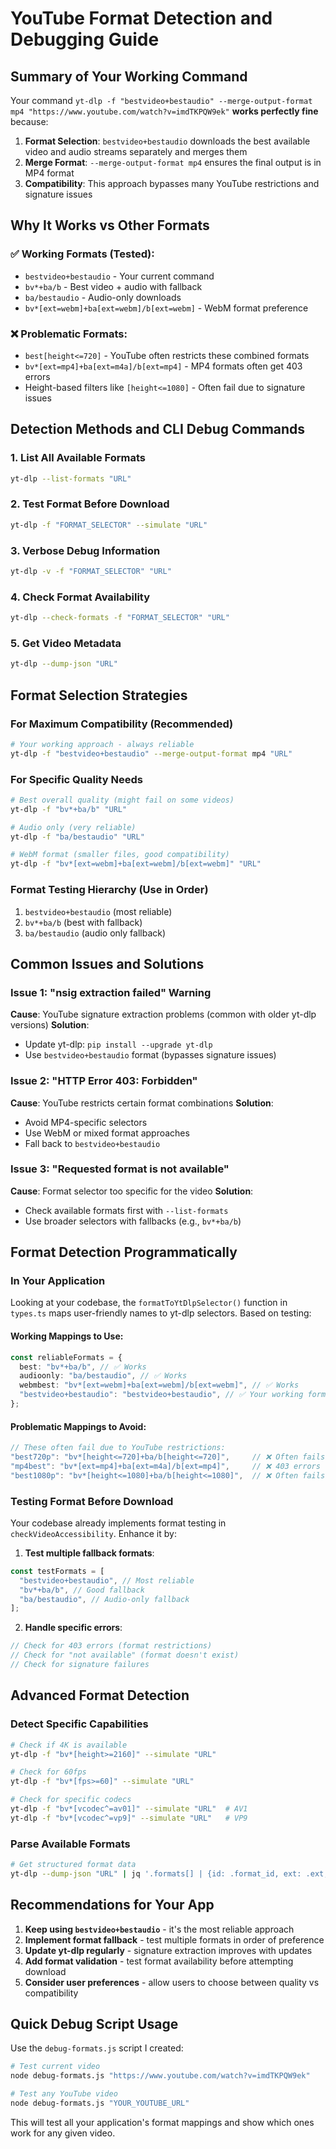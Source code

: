 # YouTube Format Detection and Debugging Guide

## Summary of Your Working Command

Your command `yt-dlp -f "bestvideo+bestaudio" --merge-output-format mp4 "https://www.youtube.com/watch?v=imdTKPQW9ek"` **works perfectly fine** because:

1. **Format Selection**: `bestvideo+bestaudio` downloads the best available video and audio streams separately and merges them
2. **Merge Format**: `--merge-output-format mp4` ensures the final output is in MP4 format
3. **Compatibility**: This approach bypasses many YouTube restrictions and signature issues

## Why It Works vs Other Formats

### ✅ Working Formats (Tested):

- `bestvideo+bestaudio` - Your current command
- `bv*+ba/b` - Best video + audio with fallback
- `ba/bestaudio` - Audio-only downloads
- `bv*[ext=webm]+ba[ext=webm]/b[ext=webm]` - WebM format preference

### ❌ Problematic Formats:

- `best[height<=720]` - YouTube often restricts these combined formats
- `bv*[ext=mp4]+ba[ext=m4a]/b[ext=mp4]` - MP4 formats often get 403 errors
- Height-based filters like `[height<=1080]` - Often fail due to signature issues

## Detection Methods and CLI Debug Commands

### 1. List All Available Formats

```bash
yt-dlp --list-formats "URL"
```

### 2. Test Format Before Download

```bash
yt-dlp -f "FORMAT_SELECTOR" --simulate "URL"
```

### 3. Verbose Debug Information

```bash
yt-dlp -v -f "FORMAT_SELECTOR" "URL"
```

### 4. Check Format Availability

```bash
yt-dlp --check-formats -f "FORMAT_SELECTOR" "URL"
```

### 5. Get Video Metadata

```bash
yt-dlp --dump-json "URL"
```

## Format Selection Strategies

### For Maximum Compatibility (Recommended)

```bash
# Your working approach - always reliable
yt-dlp -f "bestvideo+bestaudio" --merge-output-format mp4 "URL"
```

### For Specific Quality Needs

```bash
# Best overall quality (might fail on some videos)
yt-dlp -f "bv*+ba/b" "URL"

# Audio only (very reliable)
yt-dlp -f "ba/bestaudio" "URL"

# WebM format (smaller files, good compatibility)
yt-dlp -f "bv*[ext=webm]+ba[ext=webm]/b[ext=webm]" "URL"
```

### Format Testing Hierarchy (Use in Order)

1. `bestvideo+bestaudio` (most reliable)
2. `bv*+ba/b` (best with fallback)
3. `ba/bestaudio` (audio only fallback)

## Common Issues and Solutions

### Issue 1: "nsig extraction failed" Warning

**Cause**: YouTube signature extraction problems (common with older yt-dlp versions)
**Solution**:

- Update yt-dlp: `pip install --upgrade yt-dlp`
- Use `bestvideo+bestaudio` format (bypasses signature issues)

### Issue 2: "HTTP Error 403: Forbidden"

**Cause**: YouTube restricts certain format combinations
**Solution**:

- Avoid MP4-specific selectors
- Use WebM or mixed format approaches
- Fall back to `bestvideo+bestaudio`

### Issue 3: "Requested format is not available"

**Cause**: Format selector too specific for the video
**Solution**:

- Check available formats first with `--list-formats`
- Use broader selectors with fallbacks (e.g., `bv*+ba/b`)

## Format Detection Programmatically

### In Your Application

Looking at your codebase, the `formatToYtDlpSelector()` function in `types.ts` maps user-friendly names to yt-dlp selectors. Based on testing:

#### Working Mappings to Use:

```typescript
const reliableFormats = {
  best: "bv*+ba/b", // ✅ Works
  audioonly: "ba/bestaudio", // ✅ Works
  webmbest: "bv*[ext=webm]+ba[ext=webm]/b[ext=webm]", // ✅ Works
  "bestvideo+bestaudio": "bestvideo+bestaudio", // ✅ Your working format
};
```

#### Problematic Mappings to Avoid:

```typescript
// These often fail due to YouTube restrictions:
"best720p": "bv*[height<=720]+ba/b[height<=720]",     // ❌ Often fails
"mp4best": "bv*[ext=mp4]+ba[ext=m4a]/b[ext=mp4]",     // ❌ 403 errors
"best1080p": "bv*[height<=1080]+ba/b[height<=1080]",  // ❌ Often fails
```

### Testing Format Before Download

Your codebase already implements format testing in `checkVideoAccessibility`. Enhance it by:

1. **Test multiple fallback formats**:

```typescript
const testFormats = [
  "bestvideo+bestaudio", // Most reliable
  "bv*+ba/b", // Good fallback
  "ba/bestaudio", // Audio-only fallback
];
```

2. **Handle specific errors**:

```typescript
// Check for 403 errors (format restrictions)
// Check for "not available" (format doesn't exist)
// Check for signature failures
```

## Advanced Format Detection

### Detect Specific Capabilities

```bash
# Check if 4K is available
yt-dlp -f "bv*[height>=2160]" --simulate "URL"

# Check for 60fps
yt-dlp -f "bv*[fps>=60]" --simulate "URL"

# Check for specific codecs
yt-dlp -f "bv*[vcodec^=av01]" --simulate "URL"  # AV1
yt-dlp -f "bv*[vcodec^=vp9]" --simulate "URL"   # VP9
```

### Parse Available Formats

```bash
# Get structured format data
yt-dlp --dump-json "URL" | jq '.formats[] | {id: .format_id, ext: .ext, quality: .quality, height: .height, fps: .fps, vcodec: .vcodec, acodec: .acodec}'
```

## Recommendations for Your App

1. **Keep using `bestvideo+bestaudio`** - it's the most reliable approach
2. **Implement format fallback** - test multiple formats in order of preference
3. **Update yt-dlp regularly** - signature extraction improves with updates
4. **Add format validation** - test format availability before attempting download
5. **Consider user preferences** - allow users to choose between quality vs compatibility

## Quick Debug Script Usage

Use the `debug-formats.js` script I created:

```bash
# Test current video
node debug-formats.js "https://www.youtube.com/watch?v=imdTKPQW9ek"

# Test any YouTube video
node debug-formats.js "YOUR_YOUTUBE_URL"
```

This will test all your application's format mappings and show which ones work for any given video.
